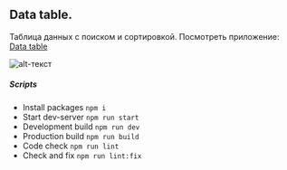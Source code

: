 ## Data table.

Таблица данных с поиском и сортировкой.
Посмотреть приложение: [Data table](https://)

![alt-текст](https://i.ibb.co/pK37W1B/data-Table.jpg 'preview')

##### Scripts

- Install packages `npm i`
- Start dev-server `npm run start`
- Development build `npm run dev`
- Production build `npm run build`
- Сode check `npm run lint`
- Check and fix `npm run lint:fix`
